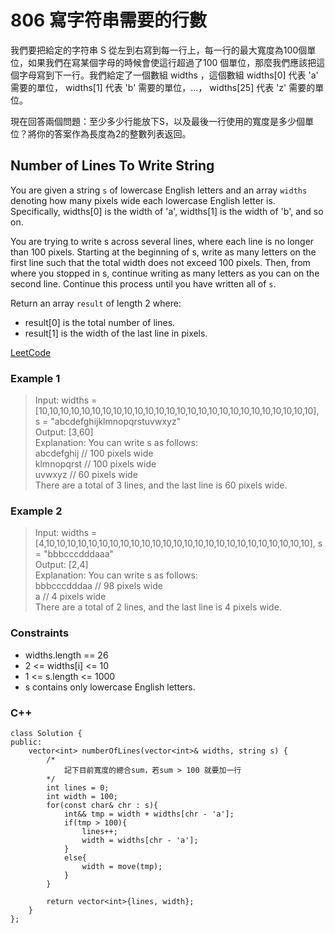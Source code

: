 # 806 寫字符串需要的行數

我們要把給定的字符串 S 從左到右寫到每一行上，每一行的最大寬度為100個單位，如果我們在寫某個字母的時候會使這行超過了100 個單位，那麼我們應該把這個字母寫到下一行。我們給定了一個數組 widths ，這個數組 widths[0] 代表 'a' 需要的單位， widths[1] 代表 'b' 需要的單位，...， widths[25] 代表 'z' 需要的單位。

現在回答兩個問題：至少多少行能放下S，以及最後一行使用的寬度是多少個單位？將你的答案作為長度為2的整數列表返回。

##  Number of Lines To Write String

You are given a string `s` of lowercase English letters and an array `widths` denoting how many pixels wide each lowercase English letter is. Specifically, widths[0] is the width of 'a', widths[1] is the width of 'b', and so on.

You are trying to write s across several lines, where each line is no longer than 100 pixels. Starting at the beginning of s, write as many letters on the first line such that the total width does not exceed 100 pixels. Then, from where you stopped in s, continue writing as many letters as you can on the second line. Continue this process until you have written all of `s`.

Return an array `result` of length 2 where:

* result[0] is the total number of lines.
* result[1] is the width of the last line in pixels.

[LeetCode](https://leetcode.cn/problems/number-of-lines-to-write-string/)

### Example 1

> Input: widths = [10,10,10,10,10,10,10,10,10,10,10,10,10,10,10,10,10,10,10,10,10,10,10,10,10,10], s = "abcdefghijklmnopqrstuvwxyz"  
Output: [3,60]  
Explanation: You can write s as follows:  
abcdefghij  // 100 pixels wide  
klmnopqrst  // 100 pixels wide  
uvwxyz      // 60 pixels wide  
There are a total of 3 lines, and the last line is 60 pixels wide.  

### Example 2

> Input: widths = [4,10,10,10,10,10,10,10,10,10,10,10,10,10,10,10,10,10,10,10,10,10,10,10,10,10], s = "bbbcccdddaaa"  
Output: [2,4]  
Explanation: You can write s as follows:  
bbbcccdddaa  // 98 pixels wide  
a            // 4 pixels wide  
There are a total of 2 lines, and the last line is 4 pixels wide.  


### Constraints

* widths.length == 26
* 2 <= widths[i] <= 10
* 1 <= s.length <= 1000
* s contains only lowercase English letters.


### C++ 

```
class Solution {
public:
    vector<int> numberOfLines(vector<int>& widths, string s) {
        /*
            記下目前寬度的總合sum，若sum > 100 就要加一行
        */
        int lines = 0;
        int width = 100;
        for(const char& chr : s){
            int&& tmp = width + widths[chr - 'a'];
            if(tmp > 100){
                lines++;
                width = widths[chr - 'a'];
            }
            else{
                width = move(tmp);
            }
        }

        return vector<int>{lines, width};
    }
};
```